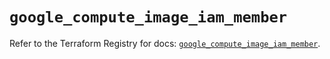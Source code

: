 # `google_compute_image_iam_member`

Refer to the Terraform Registry for docs: [`google_compute_image_iam_member`](https://registry.terraform.io/providers/hashicorp/google/5.43.0/docs/resources/compute_image_iam_member).
